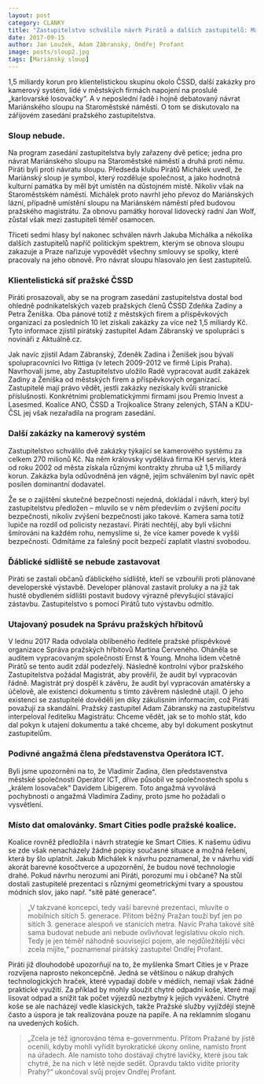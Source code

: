 ```yaml
---
layout: post
category: CLANKY
title: "Zastupitelstvo schválilo návrh Pirátů a dalších zastupitelů: Mariánský sloup na Staroměstském náměstí nebude!"
date: 2017-09-15
author: Jan Loužek, Adam Zábranský, Ondřej Profant
image: posts/sloup2.jpg
tags: [Mariánský sloup]
---
```


1,5 miliardy korun pro klientelistickou skupinu okolo ČSSD, další zakázky pro kamerový systém, lidé v městských firmách napojení na proslulé „karlovarské losovačky“. A v neposlední řadě i hojně debatovaný návrat Mariánského sloupu na Staroměstské náměstí. O tom se diskutovalo na zářijovém zasedání pražského zastupitelstva. 

### Sloup nebude. 

Na program zasedání zastupitelstva byly zařazeny dvě petice; jedna pro návrat Mariánského sloupu na Staroměstské náměstí a druhá proti němu. Piráti byli proti návratu sloupu. Předseda klubu Pirátů Michálek uvedl, že Mariánský sloup je symbol, který rozděluje společnost, a jako hodnotná kulturní památka by měl být umístěn na důstojném místě. Nikoliv však na Staroměstském náměstí. Michálek proto navrhl jeho převoz do Mariánských lázní, případně umístění sloupu na Mariánském náměstí před budovou pražského magistrátu. Za obnovu památky horoval lidovecký radní Jan Wolf, zůstal však mezi zastupiteli téměř osamocen. 

Třiceti sedmi hlasy byl nakonec schválen návrh Jakuba Michálka a několika dalších zastupitelů napříč politickým spektrem, kterým se obnova sloupu zakazuje a Praze nařizuje vypovědět všechny smlouvy se spolky, které pracovaly na jeho obnově. Pro návrat sloupu hlasovalo jen šest zastupitelů. 

### Klientelistická síť pražské ČSSD

Piráti prosazovali, aby se na program zasedání zastupitelstva dostal bod ohledně podnikatelských vazeb pražských členů ČSSD Zdeňka Zadiny a Petra Ženíška. Oba pánové totiž z městských firem a příspěvkových organizací za posledních 10 let získali zakázky za více než 1,5 miliardy Kč. Tyto informace zjistil pirátský zastupitel Adam Zábranský ve spolupráci s novináři z Aktuálně.cz. 

Jak navíc zjistil Adam Zábranský, Zdeněk Zadina i Ženíšek jsou bývalí spolupracovníci Ivo Rittiga (v letech 2009-2012 ve firmě Lipis Praha). Navrhovali jsme, aby Zastupitelstvo uložilo Radě vypracovat audit zakázek Zadiny a Ženíška od městských firem a příspěvkových organizací. Zastupitelé mají právo vědět, jestli zakázky nezískaly kvůli stranické příslušnosti. Konkrétními problematickýmmi firmami jsou Premio Invest a Lasesmed. Koalice ANO, ČSSD a Trojkoalice Strany zelených, STAN a KDU-ČSL jej však nezařadila na program zasedání. 

### Další zakázky na kamerový systém

Zastupitelstvo schválilo dvě zakázky týkající se kamerového systému za celkem 270 milionů Kč. Na něm královsky vydělává firma KH servis, která od roku 2002 od města získala různými kontrakty zhruba už 1,5 miliardy korun. Zakázka byla odůvodněná jen vágně, jejím schválením byl navíc opět posílen dominantní dodavatel. 

Že se o zajištění skutečné bezpečnosti nejedná, dokládal i návrh, který byl zastupitelstvu předložen – mluvilo se v něm především o zvýšení *pocitu* bezpečnosti, nikoliv zvýšení bezpečnosti jako takové. Kamera sama totiž lupiče na rozdíl od policisty nezastaví. Piráti nechtějí, aby byli všichni šmírováni na každém rohu, nemyslíme si, že více kamer povede k vyšší bezpečnosti. Odmítáme za falešný pocit bezpečí zaplatit vlastní svobodou. 

### Ďáblické sídliště se nebude zastavovat

Piráti se zastali občanů ďáblického sídliště, kteří se vzbouřili proti plánované developerské výstavbě. Developer plánoval zastavit proluky a na již tak hustě obydleném sídlišti postavit budovy výrazně převyšující stávající zástavbu. Zastupitelstvo s pomocí Pirátů tuto výstavbu odmítlo.

### Utajovaný posudek na Správu pražských hřbitovů

V lednu 2017 Rada odvolala oblíbeného ředitele pražské příspěvkové organizace Správa pražských hřbitovů Martina Červeného. Oháněla se auditem vypracovaným společností Ernst & Young. Mnoha lidem včetně Pirátů se tento audit zdál podezřelý. Následně kontrolní výbor pražského Zastupitelstva požádal Magistrát, aby prověřil, že audit byl vypracován řádně. Magistrát prý dospěl k závěru, že audit byl vypracován amatérsky a účelově, ale existenci dokumentu s tímto závěrem následně utajil. O jeho existenci se zastupitelé dověděli jen díky zákulisním informacím, což Piráti považují za skandální. Pražský zastupitel Adam Zábranský na zastupitelstvu interpeloval ředitelku Magistrátu: Chceme vědět, jak se to mohlo stát, kdo dal pokyn k utajení dokumentu a také chceme, aby byl dokument poskytnut zastupitelům.

### Podivné angažmá člena představenstva Operátora ICT. 

Byli jsme upozorněni na to, že Vladimír Zadina, člen představenstva městské společnosti Operátor ICT, dříve působil ve společnostech spolu s „králem losovaček“ Davidem Libigerem. Toto angažmá vyvolává pochybnosti o angažmá Vladimíra Zadiny, proto jsme ho požádali o vysvětlení.

### Místo dat omalovánky. Smart Cities podle pražské koalice.

Koalice rovněž předložila i návrh strategie ke Smart Cities. K našemu údivu se zde však nenacházely žádné popisy současné situace a možná řešení, která by šlo uplatnit. Jakub Michálek k návrhu poznamenal, že v návrhu vidí akorát barevné kosočtverce a upozornění, že budou nové technologie drahé. Pokud návrhu nerozumí ani Piráti, porozumí mu i občané? Na stůl dostali zastupitelé prezentaci s různými geometrickými tvary a spoustou módních slov, jako např. "sítě páté generace".  

> „V takzvané koncepci, tedy vaší barevné prezentaci, mluvíte o mobilních sítích 5. generace. Přitom běžný Pražan touží byť jen po sítích 3. generace alespoň ve stanicích metra. Navíc Praha takové sítě sama budovat nebude ani nebude ovlivňovat legislativu okolo nich. Tedy je jen téměř náhodně související pojem, ale nejdůležitější věci zcela míjíte,“ poznamenal pirátský zastupitel Ondřej Profant.

Piráti již dlouhodobě upozorňují na to, že myšlenka Smart Cities je v Praze rozvíjena naprosto nekoncepčně. Jedná se většinou o nákup drahých technologických hraček, které vypadají dobře v médiích, nemají však žádné praktické využití. Za příklad by mohly sloužit chytré odpadní koše, které mají lisovat odpad a snížit tak počet výjezdů nezbytný k jejich vyvážení. Chytré koše se ale nacházejí vedle klasických, takže Pražské služby vyjíždějí stejně často a úspora je tak realizována pouze na papíře. A na reklamním sloganu na uvedených koších.

> „Zcela je též ignorováno téma e-governmentu. Přitom Pražané by jistě ocenili, kdyby mohli vyřídit byrokratické úkony online, namísto front na úřadech. Ale namísto toho dostávají chytré lavičky, které jsou tak chytré, že na nich v létě nejde sedět. Opravdu takto vidíte priority Prahy?“ ukončoval svůj projev Ondřej Profant.

